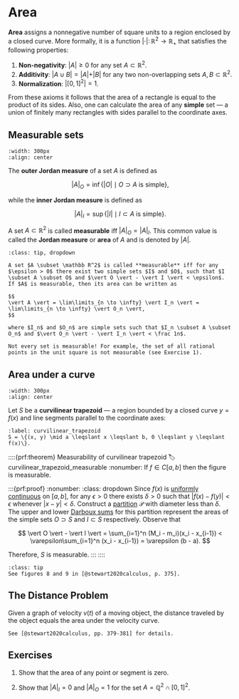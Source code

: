 # Area

**Area** assigns a nonnegative number of square units to a region enclosed by a closed curve. More formally, it is a function $\vert \cdot \vert \colon \mathbb R^2 \to \mathbb R_+$ that satisfies the following properties:

1. **Non-negativity**: $\vert A \vert \geq 0$ for any set $A \subset \mathbb R^2$.
2. **Additivity**: $\vert A \cup B \vert = \vert A \vert + \vert B \vert$ for any two non-overlapping sets $A, B \subset \mathbb R^2$.
3. **Normalization**: $\vert [0, 1]^2 \vert = 1$.

From these axioms it follows that the area of a rectangle is equal to the product of its sides. Also, one can calculate the area of any **simple** set — a union of finitely many rectangles with sides parallel to the coordinate axes.

## Measurable sets

```{figure} simple_sets.png
:width: 300px
:align: center
```

The **outer Jordan measure** of a set $A$ is defined as

$$
\vert A \vert_O = \inf \{\vert O \vert \mid O \supset A \text{ is simple}\},
$$

while the **inner Jordan measure** is defined as

$$
\vert A \vert_I = \sup \{\vert I \vert \mid I \subset A \text{ is simple}\}.
$$

A set $A \subset \mathbb R^2$ is called **measurable** iff $\vert A \vert_O = \vert A \vert_I$. This common value is called the **Jordan measure** or **area** of $A$ and is denoted by $\vert A \vert$.

```{admonition} More formal definition of Jordan measure
:class: tip, dropdown

A set $A \subset \mathbb R^2$ is called **measurable** iff for any $\epsilon > 0$ there exist two simple sets $I$ and $O$, such that $I \subset A \subset O$ and $\vert O \vert - \vert I \vert < \epsilon$. If $A$ is measurable, then its area can be written as

$$
\vert A \vert = \lim\limits_{n \to \infty} \vert I_n \vert = \lim\limits_{n \to \infty} \vert O_n \vert,
$$

where $I_n$ and $O_n$ are simple sets such that $I_n \subset A \subset O_n$ and $\vert O_n \vert - \vert I_n \vert < \frac 1n$.
```

```{caution}
Not every set is measurable! For example, the set of all rational points in the unit square is not measurable (see Exercise 1).
```

## Area under a curve

```{figure} curve_trap.png
:width: 300px
:align: center
```

Let $S$ be a **curvilinear trapezoid** — a region bounded by a closed curve $y = f(x)$ and line segments parallel to the coordinate axes:

```{math}
:label: curvilinear_trapezoid
S = \{(x, y) \mid a \leqslant x \leqslant b, 0 \leqslant y \leqslant f(x)\}.
```

::::{prf:theorem} Measurability of curvilinear trapezoid
:label: curvilinear_trapezoid_measurable
:nonumber:
If $f \in C[a,b]$ then the figure [](#curvilinear_trapezoid) is measurable.

:::{prf:proof}
:nonumber:
:class: dropdown
Since $f(x)$ is [uniformly continuous](https://en.wikipedia.org/wiki/Uniform_continuity) on $[a,b]$, for any $\epsilon > 0$ there exists $\delta > 0$ such that $\vert f(x) - f(y) \vert < \epsilon$ whenever $\vert x - y \vert < \delta$. Construct a [partition](#partitions) $\mathcal P$ with diameter less than $\delta$. The upper and lower [Darboux sums](#darboux-sums) for this partition represent the areas of the simple sets $O \supset S$ and $I \subset S$ respectively. Observe that

$$
\vert O \vert - \vert I \vert = \sum_{i=1}^n (M_i - m_i)(x_i - x_{i-1}) < \varepsilon\sum_{i=1}^n (x_i - x_{i-1}) = \varepsilon (b - a).
$$

Therefore, $S$ is measurable.
:::
::::

```{admonition} Example: $y=x^2$
:class: tip
See figures 8 and 9 in [@stewart2020calculus, p. 375].
```

## The Distance Problem

Given a graph of velocity $v(t)$ of a moving object, the distance traveled by the object equals the area under the velocity curve.

```{tip}
See [@stewart2020calculus, pp. 379-381] for details.
```

## Exercises

1. Show that the area of any point or segment is zero.

2. Show that $\vert A \vert_I = 0$ and $\vert A \vert_O = 1$ for the set $A = \mathbb Q^2\cap [0,1]^2$.
